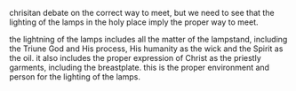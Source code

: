 chrisitan debate on the correct way to meet, but we need to see that the lighting 
of the lamps in the holy place imply the proper way to meet.

the lightning of the lamps includes all the matter of the lampstand, including the Triune God and His process, His humanity as the wick and the Spirit as the oil. it also includes the proper expression of Christ as the priestly garments, including the breastplate. this is the proper environment and person for the lighting of the lamps.
